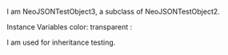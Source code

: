 I am NeoJSONTestObject3, a subclass of NeoJSONTestObject2.

Instance Variables
	color:			<String>
	transparent :	<Boolean>

I am used for inheritance testing.
